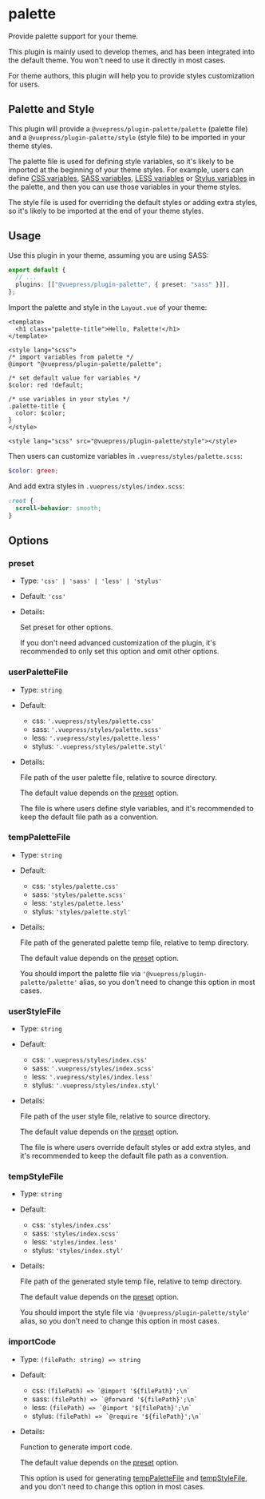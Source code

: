 # palette

<NpmBadge package="@vuepress/plugin-palette" />

Provide palette support for your theme.

This plugin is mainly used to develop themes, and has been integrated into the default theme. You won't need to use it directly in most cases.

For theme authors, this plugin will help you to provide styles customization for users.

## Palette and Style

This plugin will provide a `@vuepress/plugin-palette/palette` (palette file) and a `@vuepress/plugin-palette/style` (style file) to be imported in your theme styles.

The palette file is used for defining style variables, so it's likely to be imported at the beginning of your theme styles. For example, users can define [CSS variables](https://developer.mozilla.org/en-US/docs/Web/CSS/Using_CSS_custom_properties), [SASS variables](https://sass-lang.com/documentation/variables), [LESS variables](http://lesscss.org/features/#variables-feature) or [Stylus variables](https://stylus-lang.com/docs/variables.html) in the palette, and then you can use those variables in your theme styles.

The style file is used for overriding the default styles or adding extra styles, so it's likely to be imported at the end of your theme styles.

## Usage

Use this plugin in your theme, assuming you are using SASS:

```ts
export default {
  // ...
  plugins: [["@vuepress/plugin-palette", { preset: "sass" }]],
};
```

Import the palette and style in the `Layout.vue` of your theme:

```vue
<template>
  <h1 class="palette-title">Hello, Palette!</h1>
</template>

<style lang="scss">
/* import variables from palette */
@import "@vuepress/plugin-palette/palette";

/* set default value for variables */
$color: red !default;

/* use variables in your styles */
.palette-title {
  color: $color;
}
</style>

<style lang="scss" src="@vuepress/plugin-palette/style"></style>
```

Then users can customize variables in `.vuepress/styles/palette.scss`:

```scss
$color: green;
```

And add extra styles in `.vuepress/styles/index.scss`:

```scss
:root {
  scroll-behavior: smooth;
}
```

## Options

### preset

- Type: `'css' | 'sass' | 'less' | 'stylus'`

- Default: `'css'`

- Details:

  Set preset for other options.

  If you don't need advanced customization of the plugin, it's recommended to only set this option and omit other options.

### userPaletteFile

- Type: `string`

- Default:

  - css: `'.vuepress/styles/palette.css'`
  - sass: `'.vuepress/styles/palette.scss'`
  - less: `'.vuepress/styles/palette.less'`
  - stylus: `'.vuepress/styles/palette.styl'`

- Details:

  File path of the user palette file, relative to source directory.

  The default value depends on the [preset](#preset) option.

  The file is where users define style variables, and it's recommended to keep the default file path as a convention.

### tempPaletteFile

- Type: `string`

- Default:

  - css: `'styles/palette.css'`
  - sass: `'styles/palette.scss'`
  - less: `'styles/palette.less'`
  - stylus: `'styles/palette.styl'`

- Details:

  File path of the generated palette temp file, relative to temp directory.

  The default value depends on the [preset](#preset) option.

  You should import the palette file via `'@vuepress/plugin-palette/palette'` alias, so you don't need to change this option in most cases.

### userStyleFile

- Type: `string`

- Default:

  - css: `'.vuepress/styles/index.css'`
  - sass: `'.vuepress/styles/index.scss'`
  - less: `'.vuepress/styles/index.less'`
  - stylus: `'.vuepress/styles/index.styl'`

- Details:

  File path of the user style file, relative to source directory.

  The default value depends on the [preset](#preset) option.

  The file is where users override default styles or add extra styles, and it's recommended to keep the default file path as a convention.

### tempStyleFile

- Type: `string`

- Default:

  - css: `'styles/index.css'`
  - sass: `'styles/index.scss'`
  - less: `'styles/index.less'`
  - stylus: `'styles/index.styl'`

- Details:

  File path of the generated style temp file, relative to temp directory.

  The default value depends on the [preset](#preset) option.

  You should import the style file via `'@vuepress/plugin-palette/style'` alias, so you don't need to change this option in most cases.

### importCode

- Type: `(filePath: string) => string`

- Default:

  - css: `` (filePath) => `@import '${filePath}';\n` ``
  - sass: `` (filePath) => `@forward '${filePath}';\n` ``
  - less: `` (filePath) => `@import '${filePath}';\n` ``
  - stylus: `` (filePath) => `@require '${filePath}';\n` ``

- Details:

  Function to generate import code.

  The default value depends on the [preset](#preset) option.

  This option is used for generating [tempPaletteFile](#temppalettefile) and [tempStyleFile](#tempstylefile), and you don't need to change this option in most cases.
